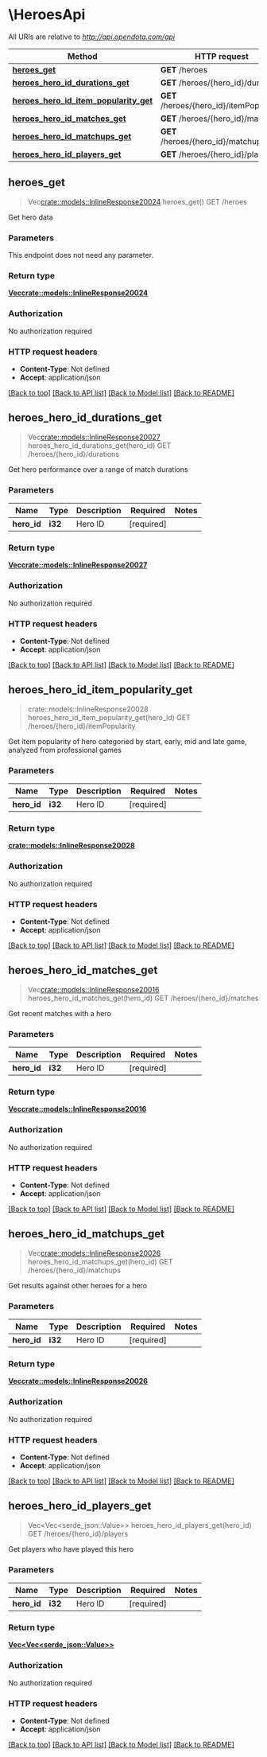 # \HeroesApi

All URIs are relative to *http://api.opendota.com/api*

Method | HTTP request | Description
------------- | ------------- | -------------
[**heroes_get**](HeroesApi.md#heroes_get) | **GET** /heroes | GET /heroes
[**heroes_hero_id_durations_get**](HeroesApi.md#heroes_hero_id_durations_get) | **GET** /heroes/{hero_id}/durations | GET /heroes/{hero_id}/durations
[**heroes_hero_id_item_popularity_get**](HeroesApi.md#heroes_hero_id_item_popularity_get) | **GET** /heroes/{hero_id}/itemPopularity | GET /heroes/{hero_id}/itemPopularity
[**heroes_hero_id_matches_get**](HeroesApi.md#heroes_hero_id_matches_get) | **GET** /heroes/{hero_id}/matches | GET /heroes/{hero_id}/matches
[**heroes_hero_id_matchups_get**](HeroesApi.md#heroes_hero_id_matchups_get) | **GET** /heroes/{hero_id}/matchups | GET /heroes/{hero_id}/matchups
[**heroes_hero_id_players_get**](HeroesApi.md#heroes_hero_id_players_get) | **GET** /heroes/{hero_id}/players | GET /heroes/{hero_id}/players



## heroes_get

> Vec<crate::models::InlineResponse20024> heroes_get()
GET /heroes

Get hero data

### Parameters

This endpoint does not need any parameter.

### Return type

[**Vec<crate::models::InlineResponse20024>**](inline_response_200_24.md)

### Authorization

No authorization required

### HTTP request headers

- **Content-Type**: Not defined
- **Accept**: application/json

[[Back to top]](#) [[Back to API list]](../README.md#documentation-for-api-endpoints) [[Back to Model list]](../README.md#documentation-for-models) [[Back to README]](../README.md)


## heroes_hero_id_durations_get

> Vec<crate::models::InlineResponse20027> heroes_hero_id_durations_get(hero_id)
GET /heroes/{hero_id}/durations

Get hero performance over a range of match durations

### Parameters


Name | Type | Description  | Required | Notes
------------- | ------------- | ------------- | ------------- | -------------
**hero_id** | **i32** | Hero ID | [required] |

### Return type

[**Vec<crate::models::InlineResponse20027>**](inline_response_200_27.md)

### Authorization

No authorization required

### HTTP request headers

- **Content-Type**: Not defined
- **Accept**: application/json

[[Back to top]](#) [[Back to API list]](../README.md#documentation-for-api-endpoints) [[Back to Model list]](../README.md#documentation-for-models) [[Back to README]](../README.md)


## heroes_hero_id_item_popularity_get

> crate::models::InlineResponse20028 heroes_hero_id_item_popularity_get(hero_id)
GET /heroes/{hero_id}/itemPopularity

Get item popularity of hero categoried by start, early, mid and late game, analyzed from professional games

### Parameters


Name | Type | Description  | Required | Notes
------------- | ------------- | ------------- | ------------- | -------------
**hero_id** | **i32** | Hero ID | [required] |

### Return type

[**crate::models::InlineResponse20028**](inline_response_200_28.md)

### Authorization

No authorization required

### HTTP request headers

- **Content-Type**: Not defined
- **Accept**: application/json

[[Back to top]](#) [[Back to API list]](../README.md#documentation-for-api-endpoints) [[Back to Model list]](../README.md#documentation-for-models) [[Back to README]](../README.md)


## heroes_hero_id_matches_get

> Vec<crate::models::InlineResponse20016> heroes_hero_id_matches_get(hero_id)
GET /heroes/{hero_id}/matches

Get recent matches with a hero

### Parameters


Name | Type | Description  | Required | Notes
------------- | ------------- | ------------- | ------------- | -------------
**hero_id** | **i32** | Hero ID | [required] |

### Return type

[**Vec<crate::models::InlineResponse20016>**](inline_response_200_16.md)

### Authorization

No authorization required

### HTTP request headers

- **Content-Type**: Not defined
- **Accept**: application/json

[[Back to top]](#) [[Back to API list]](../README.md#documentation-for-api-endpoints) [[Back to Model list]](../README.md#documentation-for-models) [[Back to README]](../README.md)


## heroes_hero_id_matchups_get

> Vec<crate::models::InlineResponse20026> heroes_hero_id_matchups_get(hero_id)
GET /heroes/{hero_id}/matchups

Get results against other heroes for a hero

### Parameters


Name | Type | Description  | Required | Notes
------------- | ------------- | ------------- | ------------- | -------------
**hero_id** | **i32** | Hero ID | [required] |

### Return type

[**Vec<crate::models::InlineResponse20026>**](inline_response_200_26.md)

### Authorization

No authorization required

### HTTP request headers

- **Content-Type**: Not defined
- **Accept**: application/json

[[Back to top]](#) [[Back to API list]](../README.md#documentation-for-api-endpoints) [[Back to Model list]](../README.md#documentation-for-models) [[Back to README]](../README.md)


## heroes_hero_id_players_get

> Vec<Vec<serde_json::Value>> heroes_hero_id_players_get(hero_id)
GET /heroes/{hero_id}/players

Get players who have played this hero

### Parameters


Name | Type | Description  | Required | Notes
------------- | ------------- | ------------- | ------------- | -------------
**hero_id** | **i32** | Hero ID | [required] |

### Return type

[**Vec<Vec<serde_json::Value>>**](array.md)

### Authorization

No authorization required

### HTTP request headers

- **Content-Type**: Not defined
- **Accept**: application/json

[[Back to top]](#) [[Back to API list]](../README.md#documentation-for-api-endpoints) [[Back to Model list]](../README.md#documentation-for-models) [[Back to README]](../README.md)

